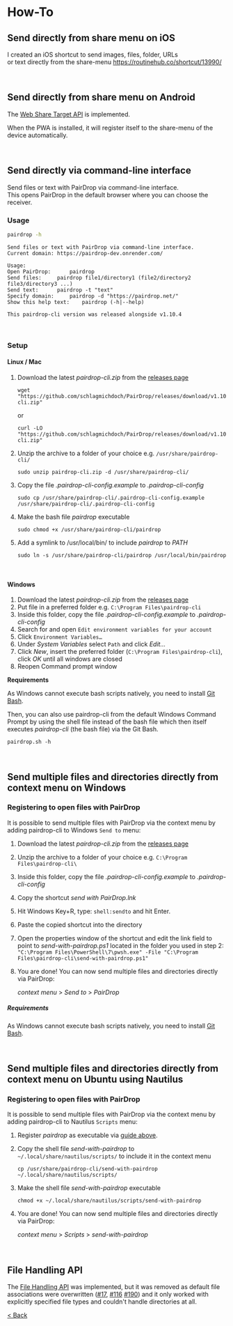 # How-To

## Send directly from share menu on iOS
I created an iOS shortcut to send images, files, folder, URLs \
or text directly from the share-menu 
https://routinehub.co/shortcut/13990/

[//]: # (Todo: Add screenshots)

<br>

## Send directly from share menu on Android
The [Web Share Target API](https://developer.mozilla.org/en-US/docs/Web/Manifest/share_target) is implemented.

When the PWA is installed, it will register itself to the share-menu of the device automatically.

<br>

## Send directly via command-line interface
Send files or text with PairDrop via command-line interface. \
This opens PairDrop in the default browser where you can choose the receiver.

### Usage
```bash
pairdrop -h
```
```
Send files or text with PairDrop via command-line interface.
Current domain: https://pairdrop-dev.onrender.com/

Usage:
Open PairDrop:		pairdrop
Send files:		pairdrop file1/directory1 (file2/directory2 file3/directory3 ...)
Send text:		pairdrop -t "text"
Specify domain:		pairdrop -d "https://pairdrop.net/"
Show this help text:	pairdrop (-h|--help)

This pairdrop-cli version was released alongside v1.10.4
```

<br>

### Setup

#### Linux / Mac
1. Download the latest _pairdrop-cli.zip_ from the [releases page](https://github.com/schlagmichdoch/PairDrop/releases)
   ```shell
   wget "https://github.com/schlagmichdoch/PairDrop/releases/download/v1.10.10/pairdrop-cli.zip"
   ```
   or
   ```shell
   curl -LO "https://github.com/schlagmichdoch/PairDrop/releases/download/v1.10.10/pairdrop-cli.zip"
   ```
2. Unzip the archive to a folder of your choice e.g. `/usr/share/pairdrop-cli/`
   ```shell
   sudo unzip pairdrop-cli.zip -d /usr/share/pairdrop-cli/
   ```
3. Copy the file _.pairdrop-cli-config.example_ to _.pairdrop-cli-config_
   ```shell
   sudo cp /usr/share/pairdrop-cli/.pairdrop-cli-config.example /usr/share/pairdrop-cli/.pairdrop-cli-config
   ```
4. Make the bash file _pairdrop_ executable
   ```shell
   sudo chmod +x /usr/share/pairdrop-cli/pairdrop
   ```
5. Add a symlink to /usr/local/bin/ to include _pairdrop_ to _PATH_
   ```shell
   sudo ln -s /usr/share/pairdrop-cli/pairdrop /usr/local/bin/pairdrop
   ```

<br>

#### Windows
1. Download the latest _pairdrop-cli.zip_ from the [releases page](https://github.com/schlagmichdoch/PairDrop/releases)
2. Put file in a preferred folder e.g. `C:\Program Files\pairdrop-cli`
3. Inside this folder, copy the file _.pairdrop-cli-config.example_ to _.pairdrop-cli-config_
4. Search for and open `Edit environment variables for your account`
5. Click `Environment Variables…`
6. Under _System Variables_ select `Path` and click _Edit..._
7. Click _New_, insert the preferred folder (`C:\Program Files\pairdrop-cli`), click *OK* until all windows are closed
8. Reopen Command prompt window

**Requirements**

As Windows cannot execute bash scripts natively, you need to install [Git Bash](https://gitforwindows.org/).

Then, you can also use pairdrop-cli from the default Windows Command Prompt 
by using the shell file instead of the bash file which then itself executes 
_pairdrop-cli_ (the bash file) via the Git Bash.
```shell
pairdrop.sh -h
```

<br>

## Send multiple files and directories directly from context menu on Windows

### Registering to open files with PairDrop
It is possible to send multiple files with PairDrop via the context menu by adding pairdrop-cli to Windows `Send to` menu:
1. Download the latest _pairdrop-cli.zip_ from the [releases page](https://github.com/schlagmichdoch/PairDrop/releases)
2. Unzip the archive to a folder of your choice e.g. `C:\Program Files\pairdrop-cli\`
3. Inside this folder, copy the file _.pairdrop-cli-config.example_ to _.pairdrop-cli-config_
4. Copy the shortcut _send with PairDrop.lnk_
5. Hit Windows Key+R, type: `shell:sendto` and hit Enter.
6. Paste the copied shortcut into the directory
7. Open the properties window of the shortcut and edit the link field to point to _send-with-pairdrop.ps1_ located in the folder you used in step 2: \
   `"C:\Program Files\PowerShell\7\pwsh.exe" -File "C:\Program Files\pairdrop-cli\send-with-pairdrop.ps1"`
8. You are done! You can now send multiple files and directories directly via PairDrop:

   _context menu_ > _Send to_ > _PairDrop_

##### Requirements
As Windows cannot execute bash scripts natively, you need to install [Git Bash](https://gitforwindows.org/).

<br>

## Send multiple files and directories directly from context menu on Ubuntu using Nautilus

### Registering to open files with PairDrop
It is possible to send multiple files with PairDrop via the context menu by adding pairdrop-cli to Nautilus `Scripts` menu:
1. Register _pairdrop_ as executable via [guide above](#linux).
2. Copy the shell file _send-with-pairdrop_ to `~/.local/share/nautilus/scripts/` to include it in the context menu
   ```shell
   cp /usr/share/pairdrop-cli/send-with-pairdrop ~/.local/share/nautilus/scripts/
   ```
3. Make the shell file _send-with-pairdrop_ executable
   ```shell
   chmod +x ~/.local/share/nautilus/scripts/send-with-pairdrop
   ```
4. You are done! You can now send multiple files and directories directly via PairDrop:

   _context menu_ > _Scripts_ > _send-with-pairdrop_

<br>

## File Handling API
The [File Handling API](https://learn.microsoft.com/en-us/microsoft-edge/progressive-web-apps-chromium/how-to/handle-files)
was implemented, but it was removed as default file associations were overwritten ([#17](https://github.com/schlagmichdoch/PairDrop/issues/17),
[#116](https://github.com/schlagmichdoch/PairDrop/issues/116) [#190](https://github.com/schlagmichdoch/PairDrop/issues/190))
and it only worked with explicitly specified file types and couldn't handle directories at all.

[< Back](/README.md)
